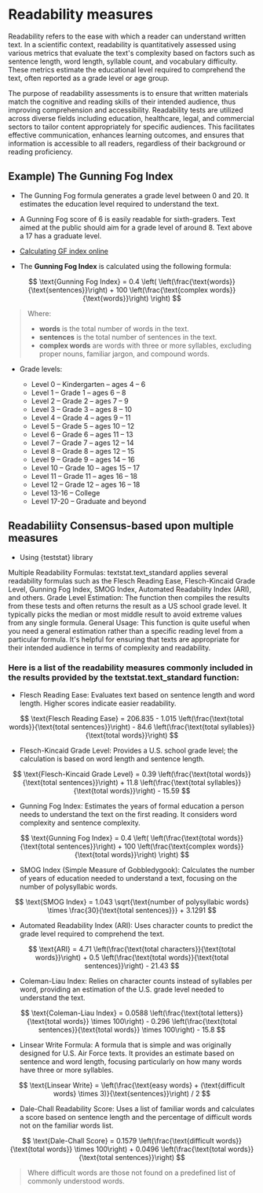 # Readability measures

Readability refers to the ease with which a reader can understand written text. In a scientific context, readability is quantitatively assessed using various metrics that evaluate the text's complexity based on factors such as sentence length, word length, syllable count, and vocabulary difficulty. These metrics estimate the educational level required to comprehend the text, often reported as a grade level or age group.

The purpose of readability assessments is to ensure that written materials match the cognitive and reading skills of their intended audience, thus improving comprehension and accessibility. Readability tests are utilized across diverse fields including education, healthcare, legal, and commercial sectors to tailor content appropriately for specific audiences. This facilitates effective communication, enhances learning outcomes, and ensures that information is accessible to all readers, regardless of their background or reading proficiency.

## Example) The Gunning Fog Index

+ The Gunning Fog formula generates a grade level between 0 and 20. It estimates the education level required to understand the text.
+ A Gunning Fog score of 6 is easily readable for sixth-graders. Text aimed at the public should aim for a grade level of around 8. Text above a 17 has a graduate level.

+ [Calculating GF index online](http://gunning-fog-index.com/)

+ The **Gunning Fog Index** is calculated using the following formula:

$$
\text{Gunning Fog Index} = 0.4 \left( \left(\frac{\text{words}}{\text{sentences}}\right) + 100 \left(\frac{\text{complex words}}{\text{words}}\right) \right)
$$

> Where:  
> - **words** is the total number of words in the text.  
> - **sentences** is the total number of sentences in the text.  
> - **complex words** are words with three or more syllables, excluding proper nouns, familiar jargon, and compound words.

+ Grade levels:

  + Level 0 – Kindergarten – ages 4 – 6
  + Level 1 – Grade 1 – ages 6 – 8
  + Level 2 – Grade 2 – ages 7 – 9
  + Level 3 – Grade 3 – ages 8 – 10
  + Level 4 – Grade 4 – ages 9 – 11
  + Level 5 – Grade 5 – ages 10 – 12
  + Level 6 – Grade 6 – ages 11 – 13
  + Level 7 – Grade 7 – ages 12 – 14
  + Level 8 – Grade 8 – ages 12 – 15
  + Level 9 – Grade 9 – ages 14 – 16
  + Level 10 – Grade 10 – ages 15 – 17
  + Level 11 – Grade 11 – ages 16 – 18
  + Level 12 – Grade 12 – ages 16 – 18
  + Level 13-16 – College 
  + Level 17-20 – Graduate and beyond

## Readabiliity Consensus-based upon multiple measures
+ Using {teststat} library

Multiple Readability Formulas: textstat.text_standard applies several readability formulas such as the Flesch Reading Ease, Flesch-Kincaid Grade Level, Gunning Fog Index, SMOG Index, Automated Readability Index (ARI), and others.
Grade Level Estimation: The function then compiles the results from these tests and often returns the result as a US school grade level. It typically picks the median or most middle result to avoid extreme values from any single formula.
General Usage: This function is quite useful when you need a general estimation rather than a specific reading level from a particular formula. It's helpful for ensuring that texts are appropriate for their intended audience in terms of complexity and readability.

### Here is a list of the readability measures commonly included in the results provided by the textstat.text_standard function:

+ Flesch Reading Ease: Evaluates text based on sentence length and word length. Higher scores indicate easier readability.

$$
\text{Flesch Reading Ease} = 206.835 - 1.015 \left(\frac{\text{total words}}{\text{total sentences}}\right) - 84.6 \left(\frac{\text{total syllables}}{\text{total words}}\right)
$$

+ Flesch-Kincaid Grade Level: Provides a U.S. school grade level; the calculation is based on word length and sentence length.

$$
\text{Flesch-Kincaid Grade Level} = 0.39 \left(\frac{\text{total words}}{\text{total sentences}}\right) + 11.8 \left(\frac{\text{total syllables}}{\text{total words}}\right) - 15.59
$$

+ Gunning Fog Index: Estimates the years of formal education a person needs to understand the text on the first reading. It considers word complexity and sentence complexity.

$$
\text{Gunning Fog Index} = 0.4 \left( \left(\frac{\text{total words}}{\text{total sentences}}\right) + 100 \left(\frac{\text{complex words}}{\text{total words}}\right) \right)
$$

+ SMOG Index (Simple Measure of Gobbledygook): Calculates the number of years of education needed to understand a text, focusing on the number of polysyllabic words.

$$
\text{SMOG Index} = 1.043 \sqrt{\text{number of polysyllabic words} \times \frac{30}{\text{total sentences}}} + 3.1291
$$

+ Automated Readability Index (ARI): Uses character counts to predict the grade level required to comprehend the text.

$$
\text{ARI} = 4.71 \left(\frac{\text{total characters}}{\text{total words}}\right) + 0.5 \left(\frac{\text{total words}}{\text{total sentences}}\right) - 21.43
$$

+ Coleman-Liau Index: Relies on character counts instead of syllables per word, providing an estimation of the U.S. grade level needed to understand the text.

$$
\text{Coleman-Liau Index} = 0.0588 \left(\frac{\text{total letters}}{\text{total words}} \times 100\right) - 0.296 \left(\frac{\text{total sentences}}{\text{total words}} \times 100\right) - 15.8
$$

+ Linsear Write Formula: A formula that is simple and was originally designed for U.S. Air Force texts. It provides an estimate based on sentence and word length, focusing particularly on how many words have three or more syllables.

$$
\text{Linsear Write} = \left(\frac{\text{easy words} + (\text{difficult words} \times 3)}{\text{sentences}}\right) / 2
$$

+ Dale-Chall Readability Score: Uses a list of familiar words and calculates a score based on sentence length and the percentage of difficult words not on the familiar words list.

$$
\text{Dale-Chall Score} = 0.1579 \left(\frac{\text{difficult words}}{\text{total words}} \times 100\right) + 0.0496 \left(\frac{\text{total words}}{\text{total sentences}}\right)
$$

> Where difficult words are those not found on a predefined list of commonly understood words.


